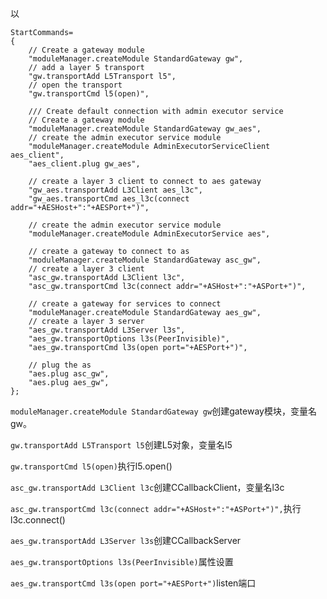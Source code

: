 以
```
StartCommands=
{
	// Create a gateway module
	"moduleManager.createModule StandardGateway gw",
	// add a layer 5 transport
	"gw.transportAdd L5Transport l5",
	// open the transport
	"gw.transportCmd l5(open)",

	/// Create default connection with admin executor service
	// Create a gateway module
	"moduleManager.createModule StandardGateway gw_aes",
	// create the admin executor service module
	"moduleManager.createModule AdminExecutorServiceClient aes_client",
	"aes_client.plug gw_aes",

	// create a layer 3 client to connect to aes gateway
	"gw_aes.transportAdd L3Client aes_l3c",
	"gw_aes.transportCmd aes_l3c(connect addr="+AESHost+":"+AESPort+")",

	// create the admin executor service module
	"moduleManager.createModule AdminExecutorService aes",

	// create a gateway to connect to as
	"moduleManager.createModule StandardGateway asc_gw",
	// create a layer 3 client
	"asc_gw.transportAdd L3Client l3c",
	"asc_gw.transportCmd l3c(connect addr="+ASHost+":"+ASPort+")",

	// create a gateway for services to connect
	"moduleManager.createModule StandardGateway aes_gw",
	// create a layer 3 server
	"aes_gw.transportAdd L3Server l3s",
	"aes_gw.transportOptions l3s(PeerInvisible)",
	"aes_gw.transportCmd l3s(open port="+AESPort+")",

	// plug the as
	"aes.plug asc_gw",
	"aes.plug aes_gw",
};
```
```moduleManager.createModule StandardGateway gw```创建gateway模块，变量名gw。

```gw.transportAdd L5Transport l5```创建L5对象，变量名l5

```gw.transportCmd l5(open)```执行l5.open()

```asc_gw.transportAdd L3Client l3c```创建CCallbackClient，变量名l3c

```asc_gw.transportCmd l3c(connect addr="+ASHost+":"+ASPort+")",```执行l3c.connect()

```aes_gw.transportAdd L3Server l3s```创建CCallbackServer

```aes_gw.transportOptions l3s(PeerInvisible)```属性设置

```aes_gw.transportCmd l3s(open port="+AESPort+")```listen端口
 
